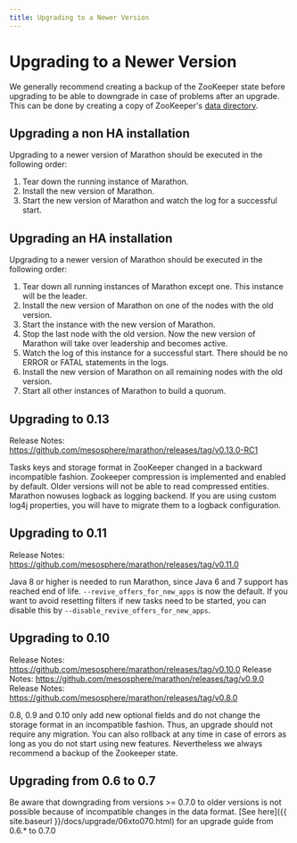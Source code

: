 ```yaml
---
title: Upgrading to a Newer Version
---
```


# Upgrading to a Newer Version

We generally recommend creating a backup of the ZooKeeper state before upgrading to be able to downgrade in case of problems after an upgrade. This can be done by creating a copy of ZooKeeper's [data directory](http://zookeeper.apache.org/doc/r3.1.2/zookeeperAdmin.html#The+Data+Directory).

## Upgrading a non HA installation
Upgrading to a newer version of Marathon should be executed in the following order:

1. Tear down the running instance of Marathon.
1. Install the new version of Marathon.
1. Start the new version of Marathon and watch the log for a successful start.  

## Upgrading an HA installation
Upgrading to a newer version of Marathon should be executed in the following order:

1. Tear down all running instances of Marathon except one. This instance will be the leader.
1. Install the new version of Marathon on one of the nodes with the old version.
1. Start the instance with the new version of Marathon.
1. Stop the last node with the old version. Now the new version of Marathon will take over leadership and becomes active.
1. Watch the log of this instance for a successful start. There should be no ERROR or FATAL statements in the logs.
1. Install the new version of Marathon on all remaining nodes with the old version.
1. Start all other instances of Marathon to build a quorum.


## Upgrading to 0.13

Release Notes: https://github.com/mesosphere/marathon/releases/tag/v0.13.0-RC1

Tasks keys and storage format in ZooKeeper changed in a backward incompatible fashion.
Zookeeper compression is implemented and enabled by default. Older versions will not be able to read compressed entities.
Marathon nowuses logback as logging backend. If you are using custom log4j properties, you will have to migrate them to a logback configuration. 

## Upgrading to 0.11

Release Notes: https://github.com/mesosphere/marathon/releases/tag/v0.11.0

Java 8 or higher is needed to run Marathon, since Java 6 and 7 support has reached end of life.
`--revive_offers_for_new_apps` is now the default. 
If you want to avoid resetting filters if new tasks need to be started, you can disable this by `--disable_revive_offers_for_new_apps`.

## Upgrading to 0.10

Release Notes: https://github.com/mesosphere/marathon/releases/tag/v0.10.0
Release Notes: https://github.com/mesosphere/marathon/releases/tag/v0.9.0
Release Notes: https://github.com/mesosphere/marathon/releases/tag/v0.8.0

0.8, 0.9 and 0.10 only add new optional fields and do not change the storage format in an incompatible fashion.
Thus, an upgrade should not require any migration. You can also rollback at any time in case of errors as long as you
do not start using new features. Nevertheless we always recommend a backup of the Zookeeper state.

## Upgrading from 0.6 to 0.7

Be aware that
downgrading from versions >= 0.7.0 to older versions is not possible
because of incompatible changes in the data format.
[See here]({{ site.baseurl }}/docs/upgrade/06xto070.html) for an upgrade guide from 0.6.* to 0.7.0

